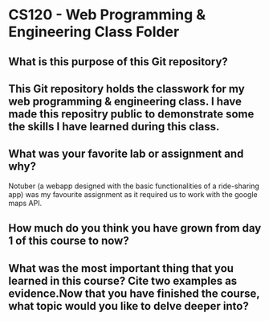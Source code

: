 <h1>CS120 - Web Programming & Engineering Class Folder</h1>

<h2>What is this purpose of this Git repository?<h2>


  This Git repository holds the classwork for my web programming & engineering class. I have made this repositry public to demonstrate some the skills I have learned during this class. 
  
  
<h2>What was your favorite lab or assignment and why?</h2>


  Notuber (a webapp designed with the basic functionalities of a ride-sharing app) was my favourite assignment as it required us to work with the google maps API. 
  
  
  <h2>How much do you think you have grown from day 1 of this course to now?</h2>


<h2>What was the most important thing that you learned in this course? Cite two examples as evidence.Now that you have finished the course, what topic would you like to delve deeper into? </h2>
